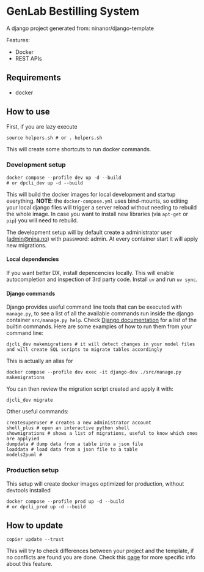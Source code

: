 # GenLab Bestilling System
A django project generated from: ninanor/django-template

Features:
- Docker
- REST APIs




## Requirements
- docker


## How to use
First, if you are lazy execute
```
source helpers.sh # or . helpers.sh
```
This will create some shortcuts to run docker commands.

### Development setup
```
docker compose --profile dev up -d --build
# or dpcli_dev up -d --build
```
This will build the docker images for local development and startup everything.
**NOTE**: the `docker-compose.yml` uses bind-mounts, so editing your local django files will trigger a server reload without needing to rebuild the whole image.
In case you want to install new libraries (via `apt-get` or `pip`) you will need to rebuild.

The development setup will by default create a administrator user (admin@nina.no) with password: admin.
At every container start it will apply new migrations.

#### Local dependencies
If you want better DX, install depencencies locally. This will enable autocompletion and inspection of 3rd party code.
Install `uv` and run `uv sync`.

#### Django commands
Django provides useful command line tools that can be executed with `manage.py`, to see a list of all the available commands run inside the django container `src/manage.py help`.
Check [Django documentation](https://docs.djangoproject.com/en/5.0/ref/django-admin/) for a list of the builtin commands.
Here are some examples of how to run them from your command line:
```
djcli_dev makemigrations # it will detect changes in your model files and will create SQL scripts to migrate tables accordingly
```
This is actually an alias for
```
docker compose --profile dev exec -it django-dev ./src/manage.py makemigrations
```

You can then review the migration script created and apply it with:
```
djcli_dev migrate
```

Other useful commands:
```
createsuperuser # creates a new administrator account
shell_plus # open an interactive python shell
showmigrations # shows a list of migrations, useful to know which ones are applyied
dumpdata # dump data from a table into a json file
loaddata # load data from a json file to a table
models2puml #
```

### Production setup
This setup will create docker images optimized for production, without devtools installed
```
docker compose --profile prod up -d --build
# or dpcli_prod up -d --build
```

## How to update
```
copier update --trust
```

This will try to check differences between your project and the template, if no conflicts are found you are done.
Check this [page](https://copier.readthedocs.io/en/stable/updating/) for more specific info about this feature.
